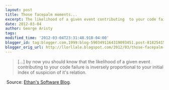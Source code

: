 ```yaml
---
layout: post
title: Those facepalm moments...
excerpt: The likelihood of a given event contributing  to your code failure is inversely proportional to your initial index of  suspicion of it's relation.
date: 2012-03-04
author: George Aristy
tags: 
modified_time: '2012-03-04T23:31:48.918-04:00'
blogger_id: tag:blogger.com,1999:blog-5903491164319093451.post-8182541528986506661
blogger_orig_url: http://llorllale.blogspot.com/2012/03/those-facepalm-moments.html
---
```


<blockquote class="tr_bq">[...] by now you should know that the likelihood of a given event contributing  to your code failure is inversely proportional to your initial index of  suspicion of it's relation.</blockquote>&nbsp;Source: <a href="http://blog.ethanvizitei.com/2010/11/json-pure-ruins-my-morning.html">Ethan's Software Blog</a>.
